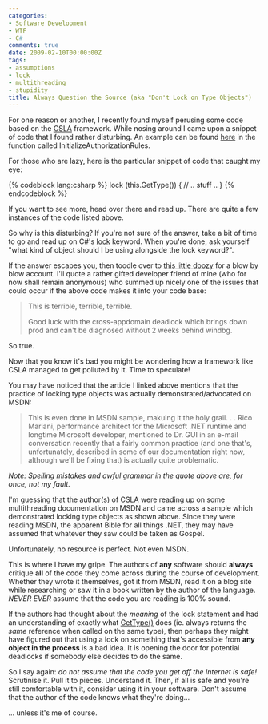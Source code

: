 ```yaml
---
categories:
- Software Development
- WTF
- C#
comments: true
date: 2009-02-10T00:00:00Z
tags:
- assumptions
- lock
- multithreading
- stupidity
title: Always Question the Source (aka "Don't Lock on Type Objects")
---
```


For one reason or another, I recently found myself perusing some code based on the [CSLA][] framework. While nosing around I came upon a snippet of code that I found rather disturbing. An example can be found [here][BusinessBase.cs] in the function called InitializeAuthorizationRules.

For those who are lazy, here is the particular snippet of code that caught my eye:

<!--more-->

{% codeblock lang:csharp %}
lock (this.GetType())
{
  // .. stuff ..
}
{% endcodeblock %}

If you want to see more, head over there and read up. There are quite a few instances of the code listed above.

So why is this disturbing? If you're not sure of the answer, take a bit of time to go and read up on C#'s [lock][] keyword. When you're done, ask yourself "what kind of object should I be using alongside the lock keyword?".

If the answer escapes you, then toodle over to [this little doozy][LockBad] for a blow by blow account. I'll quote a rather gifted developer friend of mine (who for now shall remain anonymous) who summed up nicely one of the issues that could occur if the above code makes it into your code base:

> This is terrible, terrible, terrible.
> 
> Good luck with the cross-appdomain deadlock which brings down prod and can't be diagnosed without 2 weeks behind windbg.

So true.

Now that you know it's bad you might be wondering how a framework like CSLA managed to get polluted by it. Time to speculate!

You may have noticed that the article I linked above mentions that the practice of locking type objects was actually demonstrated/advocated on MSDN:

> This is even done in MSDN sample, makuing it the holy grail.
> .
> .
> Rico Mariani, performance architect for the Microsoft .NET runtime and longtime Microsoft developer, mentioned to Dr. GUI in an e-mail conversation recently that a fairly common practice (and one that's, unfortunately, described in some of our documentation right now, although we'll be fixing that) is actually quite problematic.

_Note: Spelling mistakes and awful grammar in the quote above are, for once, not my fault._

I'm guessing that the author(s) of CSLA were reading up on some multithreading documentation on MSDN and came across a sample which demonstrated locking type objects as shown above. Since they were reading MSDN, the apparent Bible for all things .NET, they may have assumed that whatever they saw could be taken as Gospel.

Unfortunately, no resource is perfect. Not even MSDN.

This is where I have my gripe. The authors of **any** software should **always** critique **all** of the code they come across during the course of development. Whether they wrote it themselves, got it from MSDN, read it on a blog site while researching or saw it in a book written by the author of the language. _NEVER EVER_ assume that the code you are reading is 100% sound.

If the authors had thought about the _meaning_ of the lock statement and had an understanding of exactly what [GetType()][GetType] does (ie. always returns the _same_ reference when called on the same type), then perhaps they might have figured out that using a lock on something that's accessible from **any object in the process** is a bad idea. It is opening the door for potential deadlocks if somebody else decides to do the same.

So I say again: _do not assume that the code you get off the Internet is safe!_ Scrutinise it. Pull it to pieces. Understand it. Then, if all is safe and you're still comfortable with it, consider using it in your software. Don't assume that the author of the code knows what they're doing...

... unless it's me of course.

[CSLA]: http://www.lhotka.net/cslanet/ "CSLA"
[BusinessBase.cs]: http://www.lhotka.net/cslacvs/viewvc.cgi/trunk/cslacs/Csla/Core/BusinessBase.cs?revision=3690&view=markup "BusinessBase.cs"
[lock]: http://msdn.microsoft.com/en-us/library/c5kehkcz.aspx "lock Statement (C# reference)"
[LockBad]: http://www.mail-archive.com/bdotnet@groups.msn.com/msg06816.html "Why lock(typeof(ClassName)) or SyncLock GetType(ClassName) is Bad"
[GetType]: http://msdn.microsoft.com/en-us/library/system.object.gettype.aspx "Object.GetType Method"
